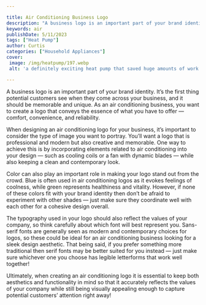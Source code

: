 ```yaml
---

title: Air Conditioning Business Logo
description: "A business logo is an important part of your brand identity. It’s the first thing potential customers see when they come across yo...scroll on and keep learning"
keywords: air
publishDate: 5/11/2023
tags: ["Heat Pump"]
author: Curtis
categories: ["Household Appliances"]
cover: 
 image: /img/heatpump/197.webp
 alt: 'a definitely exciting heat pump that saved huge amounts of work'

---
```


A business logo is an important part of your brand identity. It’s the first thing potential customers see when they come across your business, and it should be memorable and unique. As an air conditioning business, you want to create a logo that conveys the essence of what you have to offer — comfort, convenience, and reliability.

When designing an air conditioning logo for your business, it’s important to consider the type of image you want to portray. You’ll want a logo that is professional and modern but also creative and memorable. One way to achieve this is by incorporating elements related to air conditioning into your design — such as cooling coils or a fan with dynamic blades — while also keeping a clean and contemporary look.

Color can also play an important role in making your logo stand out from the crowd. Blue is often used in air conditioning logos as it evokes feelings of coolness, while green represents healthiness and vitality. However, if none of these colors fit with your brand identity then don’t be afraid to experiment with other shades — just make sure they coordinate well with each other for a cohesive design overall.

The typography used in your logo should also reflect the values of your company, so think carefully about which font will best represent you. Sans-serif fonts are generally seen as modern and contemporary choices for logos, so these could be ideal for an air conditioning business looking for a sleek design aesthetic. That being said, if you prefer something more traditional then serif fonts may be better suited for you instead — just make sure whichever one you choose has legible letterforms that work well together! 

Ultimately, when creating an air conditioning logo it is essential to keep both aesthetics and functionality in mind so that it accurately reflects the values of your company while still being visually appealing enough to capture potential customers’ attention right away!
